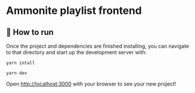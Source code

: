 # Ammonite playlist frontend

## 🚀 How to run

Once the project and dependencies are finished installing, you can navigate to that directory and start up the development server with:

```
yarn intall

yarn dev
```

Open [http://localhost:3000](http://localhost:3000) with your browser to see your new project!
